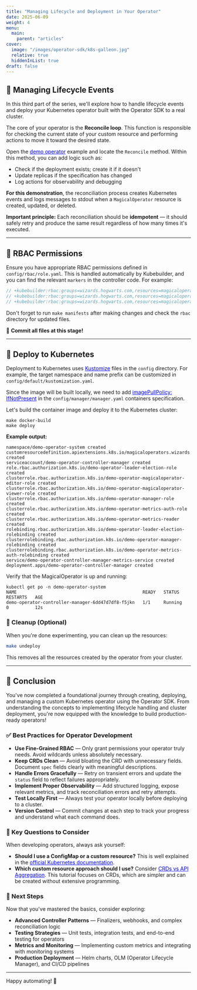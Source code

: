 ```yaml
---
title: "Managing Lifecycle and Deployment in Your Operator"
date: 2025-06-09
weight: 4
menu:
  main:
    parent: "articles"
cover:
  image: "/images/operator-sdk/k8s-galleon.jpg"
  relative: true
  hiddenInList: true
draft: false
---
```


## 🔄 Managing Lifecycle Events

In this third part of the series, we'll explore how to handle lifecycle events and deploy your Kubernetes operator built with the Operator SDK to a real cluster.

The core of your operator is the **Reconcile loop**. This function is responsible for checking the current state of your custom resource and performing actions to move it toward the desired state.

Open the <a href="https://github.com/mariobris/demo-operator" target="_blank" rel="noopener noreferrer" style="color:blue;">demo operator</a> example and locate the `Reconcile` method. Within this method, you can add logic such as:

- Check if the deployment exists; create it if it doesn't
- Update replicas if the specification has changed
- Log actions for observability and debugging

**For this demonstration**, the reconciliation process creates Kubernetes events and logs messages to stdout when a `MagicalOperator` resource is created, updated, or deleted.

**Important principle:** Each reconciliation should be **idempotent** — it should safely retry and produce the same result regardless of how many times it's executed.

---

## 🔐 RBAC Permissions

Ensure you have appropriate RBAC permissions defined in `config/rbac/role.yaml`. This is handled automatically by Kubebuilder, and you can find the relevant `markers` in the controller code. For example:

```go
// +kubebuilder:rbac:groups=wizards.hogwarts.com,resources=magicaloperators,verbs=get;list;watch;create;update;patch;delete
// +kubebuilder:rbac:groups=wizards.hogwarts.com,resources=magicaloperators/status,verbs=get;update;patch
// +kubebuilder:rbac:groups=wizards.hogwarts.com,resources=magicaloperators/finalizers,verbs=update
```

Don't forget to run `make manifests` after making changes and check the `rbac` directory for updated files.

📌 **Commit all files at this stage!**

---

## 🚀 Deploy to Kubernetes

Deployment to Kubernetes uses <a href="https://kustomize.io/" target="_blank" rel="noopener noreferrer" style="color:blue;">Kustomize</a> files in the `config` directory. For example, the target namespace and name prefix can be customized in `config/default/kustomization.yaml`.

Since the image will be built locally, we need to add <a href="https://kubernetes.io/docs/concepts/containers/images/#image-pull-policy" target="_blank" rel="noopener noreferrer" style="color:blue;">imagePullPolicy: IfNotPresent</a> in the `config/manager/manager.yaml` containers specification.

Let's build the container image and deploy it to the Kubernetes cluster:

```
make docker-build
make deploy
```

**Example output:**
```
namespace/demo-operator-system created
customresourcedefinition.apiextensions.k8s.io/magicaloperators.wizards.hogwarts.com created
serviceaccount/demo-operator-controller-manager created
role.rbac.authorization.k8s.io/demo-operator-leader-election-role created
clusterrole.rbac.authorization.k8s.io/demo-operator-magicaloperator-editor-role created
clusterrole.rbac.authorization.k8s.io/demo-operator-magicaloperator-viewer-role created
clusterrole.rbac.authorization.k8s.io/demo-operator-manager-role created
clusterrole.rbac.authorization.k8s.io/demo-operator-metrics-auth-role created
clusterrole.rbac.authorization.k8s.io/demo-operator-metrics-reader created
rolebinding.rbac.authorization.k8s.io/demo-operator-leader-election-rolebinding created
clusterrolebinding.rbac.authorization.k8s.io/demo-operator-manager-rolebinding created
clusterrolebinding.rbac.authorization.k8s.io/demo-operator-metrics-auth-rolebinding created
service/demo-operator-controller-manager-metrics-service created
deployment.apps/demo-operator-controller-manager created
```

Verify that the MagicalOperator is up and running:

```
kubectl get po -n demo-operator-system
NAME                                                READY   STATUS    RESTARTS   AGE
demo-operator-controller-manager-6dd47d7df8-f5jkn   1/1     Running   0          12s
```

### 🧹 Cleanup (Optional)

When you're done experimenting, you can clean up the resources:

```bash
make undeploy
```

This removes all the resources created by the operator from your cluster.

---

## 🎉 Conclusion

You've now completed a foundational journey through creating, deploying, and managing a custom Kubernetes operator using the Operator SDK. From understanding the concepts to implementing lifecycle handling and cluster deployment, you're now equipped with the knowledge to build production-ready operators!

### ✅ Best Practices for Operator Development

- **Use Fine-Grained RBAC** — Only grant permissions your operator truly needs. Avoid wildcards unless absolutely necessary.
- **Keep CRDs Clean** — Avoid bloating the CRD with unnecessary fields. Document `spec` fields clearly with meaningful descriptions.
- **Handle Errors Gracefully** — Retry on transient errors and update the `status` field to reflect failures appropriately.
- **Implement Proper Observability** — Add structured logging, expose relevant metrics, and track reconciliation errors and retry attempts.
- **Test Locally First** — Always test your operator locally before deploying to a cluster.
- **Version Control** — Commit changes at each step to track your progress and understand what each command does.

### 🤔 Key Questions to Consider

When developing operators, always ask yourself:

- **Should I use a ConfigMap or a custom resource?** This is well explained in the <a href="https://kubernetes.io/docs/concepts/extend-kubernetes/api-extension/custom-resources/#should-i-use-a-configmap-or-a-custom-resource" target="_blank" rel="noopener noreferrer" style="color:blue;">official Kubernetes documentation</a>.
- **Which custom resource approach should I use?** Consider <a href="https://kubernetes.io/docs/concepts/extend-kubernetes/api-extension/custom-resources/#adding-custom-resources" target="_blank" rel="noopener noreferrer" style="color:blue;">CRDs vs API Aggregation</a>. This tutorial focuses on CRDs, which are simpler and can be created without extensive programming.

### 🚀 Next Steps

Now that you've mastered the basics, consider exploring:
- **Advanced Controller Patterns** — Finalizers, webhooks, and complex reconciliation logic
- **Testing Strategies** — Unit tests, integration tests, and end-to-end testing for operators
- **Metrics and Monitoring** — Implementing custom metrics and integrating with monitoring systems
- **Production Deployment** — Helm charts, OLM (Operator Lifecycle Manager), and CI/CD pipelines

---

Happy automating! 🚀
